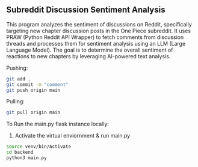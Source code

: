 ## Subreddit Discussion Sentiment Analysis
This program analyzes the sentiment of discussions on Reddit, specifically targeting new chapter discussion posts in the One Piece subreddit. It uses PRAW (Python Reddit API Wrapper) to fetch comments from discussion threads and processes them for sentiment analysis using an LLM (Large Language Model). The goal is to determine the overall sentiment of reactions to new chapters by leveraging AI-powered text analysis.

Pushing: 
  ```sh
  git add .
  git commit -m "comment"
  git push origin main
  ```
Pulling:
  ```sh
  git pull origin main
  ```
To Run the main.py flask instance locally:
1. Activate the virtual enviornment & run main.py
  ```sh
  source venv/bin/Activate
  cd backend
  python3 main.py
  ```